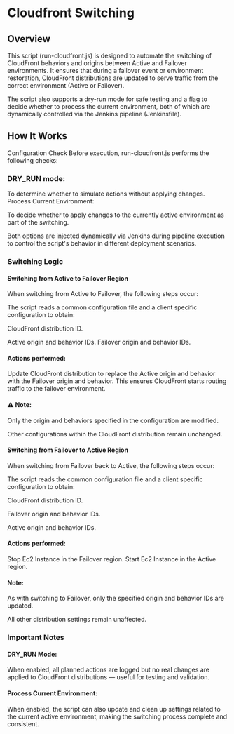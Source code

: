 # Cloudfront Switching

## Overview
This script (run-cloudfront.js) is designed to automate the switching of CloudFront behaviors and origins between Active and Failover environments. It ensures that during a failover event or environment restoration, CloudFront distributions are updated to serve traffic from the correct environment (Active or Failover).

The script also supports a dry-run mode for safe testing and a flag to decide whether to process the current environment, both of which are dynamically controlled via the Jenkins pipeline (Jenkinsfile).



## How It Works
Configuration Check
Before execution, run-cloudfront.js performs the following checks:

### DRY_RUN mode: 

To determine whether to simulate actions without applying changes.
Process Current Environment: 

To decide whether to apply changes to the currently active environment as part of the switching.

Both options are injected dynamically via Jenkins during pipeline execution to control the script's behavior in different deployment scenarios.

### Switching Logic
#### Switching from Active to Failover Region
When switching from Active to Failover, the following steps occur:

The script reads a common configuration file and a client specific configuration to obtain:

CloudFront distribution ID.

Active origin and behavior IDs.
Failover origin and behavior IDs.


#### Actions performed:

Update CloudFront distribution to replace the Active origin and behavior with the Failover origin and behavior.
This ensures CloudFront starts routing traffic to the failover environment.

#### ⚠️ Note:

Only the origin and behaviors specified in the configuration are modified.

Other configurations within the CloudFront distribution remain unchanged.

#### Switching from Failover to Active Region

When switching from Failover back to Active, the following steps occur:

The script reads the common configuration file and a client specific configuration to obtain:

CloudFront distribution ID.

Failover origin and behavior IDs.

Active origin and behavior IDs.

#### Actions performed:

Stop Ec2 Instance  in the Failover region.
Start Ec2 Instance  in the Active region.

#### Note:

As with switching to Failover, only the specified origin and behavior IDs are updated.

All other distribution settings remain unaffected.

### Important Notes

#### DRY_RUN Mode:

When enabled, all planned actions are logged but no real changes are applied to CloudFront distributions — useful for testing and validation.

#### Process Current Environment:

When enabled, the script can also update and clean up settings related to the current active environment, making the switching process complete and consistent.


